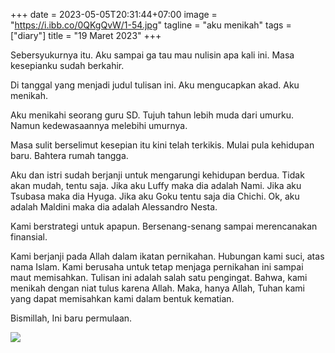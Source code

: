 +++
date = 2023-05-05T20:31:44+07:00
image = "https://i.ibb.co/0QKgQvW/1-54.jpg"
tagline = "aku menikah"
tags = ["diary"]
title = "19 Maret 2023"
+++

Sebersyukurnya itu. Aku sampai ga tau mau nulisin apa kali ini. Masa kesepianku sudah berkahir.

Di tanggal yang menjadi judul tulisan ini. Aku mengucapkan akad. Aku menikah.

Aku menikahi seorang guru SD. Tujuh tahun lebih muda dari umurku. Namun kedewasaannya melebihi umurnya.

Masa sulit berselimut kesepian itu kini telah terkikis. Mulai pula kehidupan baru. Bahtera rumah tangga.

Aku dan istri sudah berjanji untuk mengarungi kehidupan berdua. Tidak akan mudah, tentu saja. Jika aku Luffy maka dia adalah Nami. Jika aku Tsubasa maka dia Hyuga. Jika aku Goku tentu saja dia Chichi. Ok, aku adalah Maldini maka dia adalah Alessandro Nesta.

Kami berstrategi untuk apapun. Bersenang-senang sampai merencanakan finansial.

Kami berjanji pada Allah dalam ikatan pernikahan. Hubungan kami suci, atas nama Islam. Kami berusaha untuk tetap menjaga pernikahan ini sampai maut memisahkan. Tulisan ini adalah salah satu pengingat. Bahwa, kami menikah dengan niat tulus karena Allah. Maka, hanya Allah, Tuhan kami yang dapat memisahkan kami dalam bentuk kematian.

Bismillah,
Ini baru permulaan.

![](https://i.ibb.co/0QKgQvW/1-54.jpg)